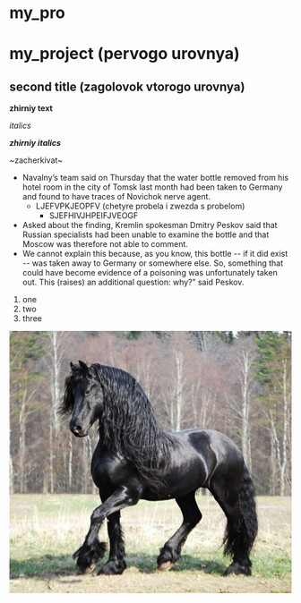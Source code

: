 # my_pro
# my_project (pervogo urovnya)
## second title (zagolovok vtorogo urovnya)


**zhirniy text**

_italics_

**_zhirniy italics_**

~zacherkivat~
* Navalny’s team said on Thursday that the water bottle removed from his hotel room in the city of Tomsk last month had been taken to Germany and found to have traces of Novichok nerve agent.
    * LJEFVPKJEOPFV (chetyre probela i zwezda s probelom)
        * SJEFHIVJHPEIFJVEOGF
* Asked about the finding, Kremlin spokesman Dmitry Peskov said that Russian specialists had been unable to examine the bottle and that Moscow was therefore not able to comment.
* We cannot explain this because, as you know, this bottle -- if it did exist -- was taken away to Germany or somewhere else. So, something that could have become evidence of a poisoning was unfortunately taken out. This (raises) an additional question: why?” said Peskov.


1. one
2. two
3. three

![image is here](1511422196_fresian-1.jpg)
